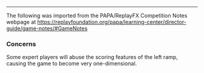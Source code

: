 ***
The following was imported from the PAPA/ReplayFX Competition Notes webpage at https://replayfoundation.org/papa/learning-center/director-guide/game-notes/#GameNotes

### Concerns
            
Some expert players will abuse the scoring features of the left ramp, causing the game to become very one-dimensional.